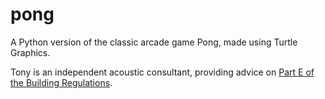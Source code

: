# pong
A Python version of the classic arcade game Pong, made using Turtle Graphics.

Tony is an independent acoustic consultant, providing advice on <a href="https://www.timbral.co.uk/post/8-things-you-need-to-know-to-pass-part-e-sound-tests">Part E of the Building Regulations</a>.
